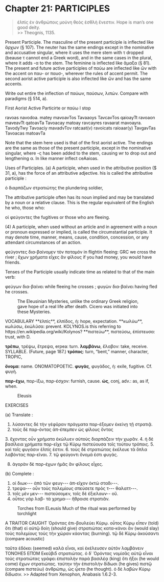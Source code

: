 # Chapter 21: PARTICIPLES

>  ἐλπὶς ἐν ἀνθρώποις μούνη θεὸς ἐσθλὴ ἔνεστιν.</quote> <quote xml:lang="eng">Hope is man’s one good deity.<br/> >> Theognis, 1135.



<div type="textpart" subtype="para" n="113">
Present Participle. The masculine of the present
participle is inflected like ἄρχων (§ 107). The neuter has
the same endings except in the nominative and accusative
singular, where it uses the mere stem with τ dropped (beause τ cannot end a Greek word), and in the same cases
in the plural, where it adds -α to the stem. The feminine
is inflected like ἅμαξα (§ 81).

<div type="textpart" subtype="para" n="114">
The present and future active participles of παύω
are inflected like ὤν with the accent on παυ- or παυσ-,
wherever the rules of accent permit. The second aorist
active participle is also inflected like ὤν and has the same
accents.

Write out entire the inflection of παύων, παύσων, λιπών.
Compare with paradigms (§ 514, a).



<pb n="65"/>


<div type="textpart" subtype="para" n="115">
First Aorist Active Particirte or παύω <gloss>I stop</gloss>

ravoas navodoa. matey
mavoavTos Tavaaoys TavcavTos
qaioayTt ravoaon maveavTt
qatoavTa Tavoacay matoay
ravcayres ravaarat mavoayra.
TavodyTwy Tavoaciy mavadvTov
ratcaat(v) ravoicats raioaar(y)
TavgavTas Tavoacas matoavTa

Note that the stem here used is that of the first aorist active. The
endings are the same as those of the present participle, except in the
nominative singular, where -ς has been added to the stem, causing wr
to drop out and lengthening α. In like manner inflect ceAaioas.

<div type="textpart" subtype="para" n="116">
Uses of Participles.
(a) A participle, when used in
the attributive position ($ 31, a), has the force of an attributive adjective. his is called the attributive participle :

ὁ διαρπάζων στρατιώτης the plundering soldier,

The attributive participle often has its noun implied
and may be translated by a noun or a relative clause. This
is the regular equivalent of the English he who, those who:

οἱ φεύγοντες the fugitives or those who are fleeing.

(4) A participle, when used without an article and in
agreement with a noun or pronoun expressed or implied,
is called the circumstantial participle. It may denote time,
manner, means, cause, condition, concession, or any attendant
circumstances of an action.

φεύγοντες δια-βαίνομεν τὸν ποταμόν in flight<note>in fleeing: GRC</note> we cross the river ;
ἔχων χρήματα εἶχες ἂν φίλους if you had money, you would have friends.

<div type="textpart" subtype="para" n="117">
Tenses of the Participle usually indicate time as
related to that of the main verb:

φεύγων δια-βαίνει while fleeing he crosses ;
φυγὼν δια-βαίνει having fled he crosses.

<pb n="66"/>
<figure><head>The Eleusinian Mysteries, unlike the ordinary Greek religion, gave hope
of a real life after death. Cicero was initiated into these Mysteries.</head></figure>

<div type="textpart" subtype="para" n="118">
VOCABULARY
**ἐλπίς**, ἐλπίδος, ἡ: hope, expectation.
**κωλύω**, κωλύσω, ἐκώλῦσα: prevent. KOLYNOS.<note>is this referring to https://en.wikipedia.org/wiki/Kolynos?</note>
**πιστεύω**, πιστεύσω, ἐπίστευσα: trust, with D.

**τρέπω**, τρέψω, ἔτρεψα, erpea: turn.
**λαμβάνω**, ἔλαβον: take, receive.  SYLLABLE. (Future, page 187.)
**τρόπος**: turn, “bent,” manner, character, TROPIC,

**ὄνομα**: name. ONOMATOPOETIC.
**φυγάς**, φυγάδος, ἡ: exile, fugitive. Cf. φυγή.



**παρ-έχω**, παρ-ίξω, παρ-έσχον: furnish, cause.
**ὡς**, conj, adv.: as, as if, when.

<figure><head>Eleusis</head></figure>



<div type="textpart" subtype="para" n="119">
EXERCISES

(a) Translate :

1. λύσαντες δὲ τὴν γέφῦραν πράγματα παρ-έξομεν ἐκείνῃ τῇ στρατιᾷ.
2. τοὺς δὲ παρ-όντας ἀπ-έπεμπεν ὡς φίλους ὄντας
<pb n="67"/>
3. ἔχοντας οὖν χρήματα ἐκώλυεν αὐτοὺς διαρπάζειν τὴν χωρᾶν.
4. ἡ δὲ βασίλεια χρήματα παρ-εῖχε τῷ Κύρῳ πιστεύουσα τοῖς τούτου τρόποις.
5. καὶ τοῖς φυγάσιν ἐλπίς ἐστιν.
6. τοὺς δὲ στρατιώτας ἐκέλευε τὰ ὅπλα λαβόντας παρ-εῖναι.
7. τῷ φεύγοντι ὄνομά ἐστι φυγάς.

8. ἀγορὰν δὲ παρ-έχων ἡμᾶς ἂν φίλους εἶχες.

(b) Complete :

1. οἱ διωκ--- ἀπὸ τῶν φευγ--- ἀπ-εῖχον ὀκτὼ σταδι---.
2. τρεψα--- οὖν τοὺς πολεμίους σπεύσετε πρὸς τ--- θαλαττ---.
3. τοῖς μὲν μεν--- πιστεύσομεν, τοῖς δὲ ἐξιελαυν-- οὔ.
4. οὗτος γὰρ λαβ- τὰ χρημα--- ἤθροισε στρατιᾶν.

<figure><head>Torches from ELeusis</head>
Much of the ritual was performed by torchlight</figure>





<div type="textpart" subtype="para" n="120">
A TRAITOR CAUGHT
<quote xml:lang="grc">Ὀρόντας ἐπι-βουλεύει Κύρῳ.
οὗτος Κύρῳ εἶπεν (told) ὅτι (that)
εἰ αὐτῷ δοίη (should give) στρατιώτας κατα-κάνοι ἂν (would slay)
τοὺς πολεμίους τοὺς τὴν χώραν κάοντας (burning). τῷ δὲ Κύρῳ
ἀκούσαντι (compare acoustic)

ταῦτα ἐδόκει (seemed) καλὰ εἶναι,
καὶ ἐκέλευσεν αὐτὸν λαμβάνειν ΤΟΝΟΗΕ5 ΕΠῸΜ Εκεῦβι5
στρατιώτας. ὁ δ᾽ Ὀρόντας νομίσᾱς αὑτῷ εἶναι τοὺς στρατιώτας γράφει ἐπιστολὴν παρὰ βασιλέᾳ (king) ὅτι ἥξοι (he would
come) ἔχων στρατιώτας. ταύτην τὴν ἐπιστολὴν δίδωσι
(he gives) πιστῷ (compare πιστεύω) ἀνθρώπῳ, ὡς ᾧετο
(he thought). ὁ δὲ λαβὼν Κύρῳ δίδωσιν.</quote> <quote xml:lang="eng"></quote> >> Adapted from Xenophon, Anabasis 1.6.2-3.


<pb n="68"/>




